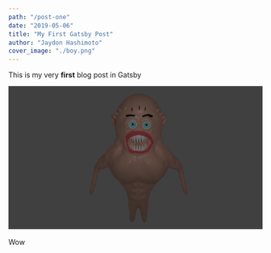 ```yaml
---
path: "/post-one"
date: "2019-05-06"
title: "My First Gatsby Post"
author: "Jaydon Hashimoto"
cover_image: "./boy.png"
---
```


This is my very **first** blog post in Gatsby

![img](big2.png)

Wow